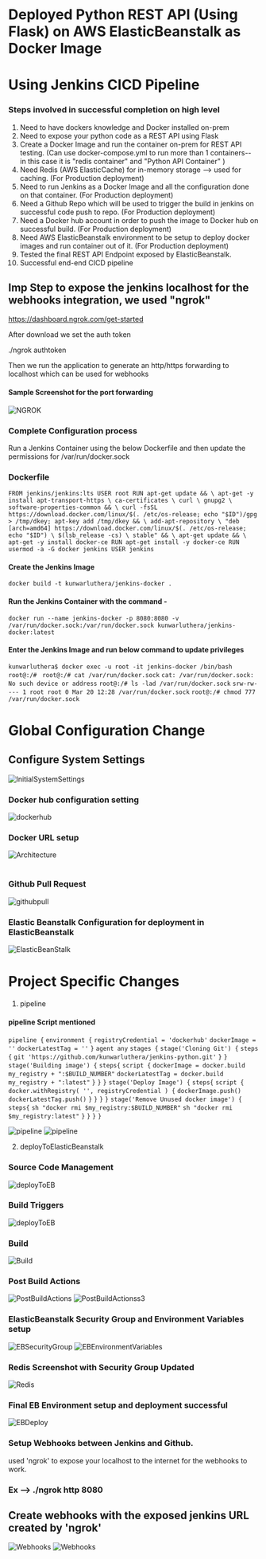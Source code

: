 # Deployed Python REST API (Using Flask) on AWS ElasticBeanstalk as Docker Image
# Using Jenkins CICD Pipeline


### Steps involved in successful completion on high level

1. Need to have dockers knowledge and Docker installed on-prem
2. Need to expose your python code as a REST API using Flask
3. Create a Docker Image and run the container on-prem for REST API testing. (Can use docker-compose.yml to run more than 1 containers-- in this case it is "redis container" and "Python API Container" )
4. Need Redis (AWS ElasticCache) for in-memory storage --> used for caching. (For Production deployment)
5. Need to run Jenkins as a Docker Image and all the configuration done on that container. (For Production deployment)
6. Need a Github Repo which will be used to trigger the build in jenkins on successful code push to repo. (For Production deployment)
7. Need a Docker hub account in order to push the image to Docker hub on successful build. (For Production deployment)
8. Need AWS ElasticBeanstalk environment to be setup to deploy docker images and run container out of it. (For Production deployment)
9. Tested the final REST API Endpoint exposed by ElasticBeanstalk.
10. Successful end-end CICD pipeline


## Imp Step to expose the jenkins localhost for the webhooks integration, we used "ngrok"

https://dashboard.ngrok.com/get-started

After download we set the auth token 

./ngrok authtoken <Token>

Then we run the application to generate an http/https forwarding to localhost which can be used for webhooks

#### Sample Screenshot for the port forwarding

![NGROK](images/ngrok-screenshot.png)

### Complete Configuration process

Run a Jenkins Container using the below Dockerfile and then update the permissions for
/var/run/docker.sock

### Dockerfile

`FROM jenkins/jenkins:lts
USER root
RUN apt-get update && \
apt-get -y install apt-transport-https \
    ca-certificates \
    curl \
    gnupg2 \
    software-properties-common && \
curl -fsSL https://download.docker.com/linux/$(. /etc/os-release; echo "$ID")/gpg > /tmp/dkey; apt-key add /tmp/dkey && \
add-apt-repository \
    "deb [arch=amd64] https://download.docker.com/linux/$(. /etc/os-release; echo "$ID") \
    $(lsb_release -cs) \
    stable" && \
apt-get update && \
apt-get -y install docker-ce
RUN apt-get install -y docker-ce
RUN usermod -a -G docker jenkins
USER jenkins`

#### Create the Jenkins Image 

`docker build -t kunwarluthera/jenkins-docker .`

#### Run the Jenkins Container with the command - 

`docker run --name jenkins-docker -p 8080:8080 -v /var/run/docker.sock:/var/run/docker.sock kunwarluthera/jenkins-docker:latest`

#### Enter the Jenkins Image and run below command to update privileges

`kunwarluthera$ docker exec -u root -it jenkins-docker /bin/bash`
`root@:/# `
`root@:/# cat /var/run/docker.sock`
`cat: /var/run/docker.sock: No such device or address`
`root@:/# ls -lad /var/run/docker.sock`
`srw-rw---- 1 root root 0 Mar 20 12:28 /var/run/docker.sock`
`root@:/# chmod 777 /var/run/docker.sock`



# Global Configuration Change


## Configure System Settings

![InitialSystemSettings](images/Global_Configuration_Change.png)


### Docker hub configuration setting

![dockerhub](images/docker-hub-creds-jenkins.png)

### Docker URL setup 

![Architecture](images/Docker_Builder_URL.png)
<br>
<br>

### Github Pull Request 

![githubpull](images/github-pull.png)


### Elastic Beanstalk Configuration for deployment in ElasticBeanstalk

![ElasticBeanStalk](images/Deploy_ElasticBeanstalk.png)

# Project Specific Changes 


1. pipeline 

#### pipeline Script mentioned

`pipeline {`
  `environment {`
    `registryCredential = 'dockerhub'`
    `dockerImage = ''`
    `dockerLatestTag = ''`
  `}`
  `agent any`
  `stages {`
    `stage('Cloning Git') {`
      `steps {`
        `git 'https://github.com/kunwarluthera/jenkins-python.git'`
      `}`
    `}`
    `stage('Building image') {`
      `steps{`
        `script {`
          `dockerImage = docker.build my_registry + ":$BUILD_NUMBER"`
          `dockerLatestTag = docker.build my_registry + ":latest"`
        `}`
      `}`
    `}`
    `stage('Deploy Image') {`
  `steps{`
    `script {`
      `docker.withRegistry( '', registryCredential ) {`
        `dockerImage.push()`
        `dockerLatestTag.push()`
      `}`
    `}`
  `}`
`}`
`stage('Remove Unused docker image') {`
  `steps{`
    `sh "docker rmi $my_registry:$BUILD_NUMBER"`
    `sh "docker rmi $my_registry:latest"`
  `}`
`}`
  `}`
`}`

![pipeline](images/pipeline-screenshot-1.png)
![pipeline](images/pipeline-screenshot-2.png)

2. deployToElasticBeanstalk

### Source Code Management 

![deployToEB](images/eb-source-code-management.png)

### Build Triggers

![deployToEB](images/deploy-to-eb-build-trigger.png)

### Build

![Build](images/Build.png)

### Post Build Actions

![PostBuildActions](images/Post_Build.png)
![PostBuildActionss3](images/Post_Build_s3.png)

### ElasticBeanstalk Security Group and Environment Variables setup 

![EBSecurityGroup](images/EB-SecurityGroupUpdated.png)
![EBEnvironmentVariables](images/EB-EnviornmentVariables.png)

### Redis Screenshot with Security Group Updated

![Redis](images/Redis-Screenshot-UpdatedSecurityGroup.png)

### Final EB Environment setup and deployment successful 

![EBDeploy](images/Elastic-Beanstalk-DockerAppDeployed.png)

### Setup Webhooks between Jenkins and Github.

used 'ngrok' to expose your localhost to the internet for the webhooks to work.

### Ex --> ./ngrok http 8080

## Create webhooks with the exposed jenkins URL created by 'ngrok'

![Webhooks](images/webhooks.png)
![Webhooks](images/webhooks-git-pull.png)

